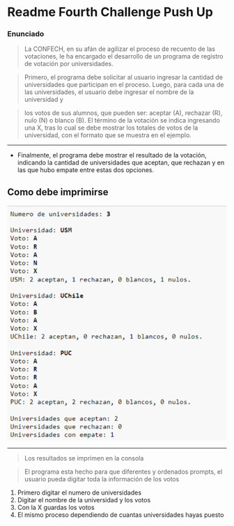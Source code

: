 # Readme Fourth Challenge Push Up

### Enunciado

> La CONFECH, en su afán de agilizar el proceso de recuento de las votaciones, le ha encargado el
desarrollo de un programa de registro de votación por universidades.

> Primero, el programa debe solicitar al usuario ingresar la cantidad de universidades que participan
en el proceso.
Luego, para cada una de las universidades, el usuario debe ingresar el nombre de la universidad y

>los votos de sus alumnos, que pueden ser: aceptar (A), rechazar (R), nulo (N) o blanco (B). El término
de la votación se indica ingresando una X, tras lo cual se debe mostrar los totales de votos de la
universidad, con el formato que se muestra en el ejemplo.

---------------------------------------------------------------

- Finalmente, el programa debe mostrar el resultado de la votación, indicando la cantidad de
universidades que aceptan, que rechazan y en las que hubo empate entre estas dos opciones.

## Como debe imprimirse
![Alt text](image.png)

---------------------------------------------------------------

> Los resultados se imprimen en la consola

> El programa esta hecho para que diferentes y ordenados prompts, el usuario pueda digitar toda la información de los votos

1. Primero digitar el numero de universidades
2. Digitar el nombre de la universidad y los votos
3. Con la X guardas los votos
4. El mismo proceso dependiendo de cuantas universidades hayas puesto